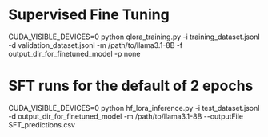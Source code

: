 # Supervised Fine Tuning
CUDA_VISIBLE_DEVICES=0 python qlora_training.py -i training_dataset.jsonl -d validation_dataset.jsonl -m /path/to/llama3.1-8B -f output_dir_for_finetuned_model -p none
# SFT runs for the default of 2 epochs
CUDA_VISIBLE_DEVICES=0 python hf_lora_inference.py -i test_dataset.jsonl -d output_dir_for_finetuned_model -m /path/to/llama3.1-8B --outputFile SFT_predictions.csv
